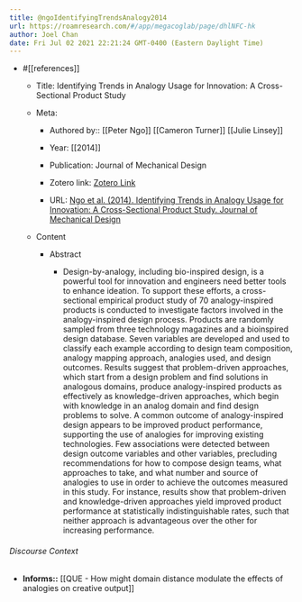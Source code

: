 ```yaml
---
title: @ngoIdentifyingTrendsAnalogy2014
url: https://roamresearch.com/#/app/megacoglab/page/dhlNFC-hk
author: Joel Chan
date: Fri Jul 02 2021 22:21:24 GMT-0400 (Eastern Daylight Time)
---
```


- #[[references]]

    - Title: Identifying Trends in Analogy Usage for Innovation: A Cross-Sectional Product Study

    - Meta:

        - Authored by:: [[Peter Ngo]] [[Cameron Turner]] [[Julie Linsey]]

        - Year: [[2014]]

        - Publication: Journal of Mechanical Design

        - Zotero link: [Zotero Link](zotero://select/items/1_PK9QWQFW)

        - URL: [Ngo et al. (2014). Identifying Trends in Analogy Usage for Innovation: A Cross-Sectional Product Study. Journal of Mechanical Design](undefined)

    - Content

        - Abstract

            - Design-by-analogy, including bio-inspired design, is a powerful tool for innovation and engineers need better tools to enhance ideation. To support these efforts, a cross-sectional empirical product study of 70 analogy-inspired products is conducted to investigate factors involved in the analogy-inspired design process. Products are randomly sampled from three technology magazines and a bioinspired design database. Seven variables are developed and used to classify each example according to design team composition, analogy mapping approach, analogies used, and design outcomes. Results suggest that problem-driven approaches, which start from a design problem and find solutions in analogous domains, produce analogy-inspired products as effectively as knowledge-driven approaches, which begin with knowledge in an analog domain and find design problems to solve. A common outcome of analogy-inspired design appears to be improved product performance, supporting the use of analogies for improving existing technologies. Few associations were detected between design outcome variables and other variables, precluding recommendations for how to compose design teams, what approaches to take, and what number and source of analogies to use in order to achieve the outcomes measured in this study. For instance, results show that problem-driven and knowledge-driven approaches yield improved product performance at statistically indistinguishable rates, such that neither approach is advantageous over the other for increasing performance.

###### Discourse Context

- **Informs::** [[QUE - How might domain distance modulate the effects of analogies on creative output]]
